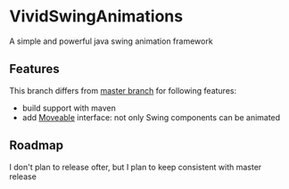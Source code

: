 # VividSwingAnimations

A simple and powerful java swing animation framework

## Features

This branch differs from [master branch](https://github.com/anormal81/VividSwingAnimations) for following features:

* build support with maven
* add [Moveable](src/main/java/de/anormalmedia/vividswinganimations/api/Moveable.java) interface: not only Swing components can be animated

## Roadmap

I don't plan to release ofter, but I plan to keep consistent with master release 